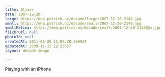 ```yaml
---
title: Oliver
date: 2007-12-20
large: https://mea.patrick.nz/decade/large/2007-12-20-2148.jpg
small: https://mea.patrick.nz/decade/small/2007-12-20-2148.jpg
smallRetina: https://mea.patrick.nz/decade/small/2007-12-20-2148@2x.jpg
flickrUrl: null
photoId: null
createdAt: 2011-01-30 11:07:20.759924
updatedAt: 2008-11-15 22:23:57
layout: decade-image

---
```

Playing with an iPhone

